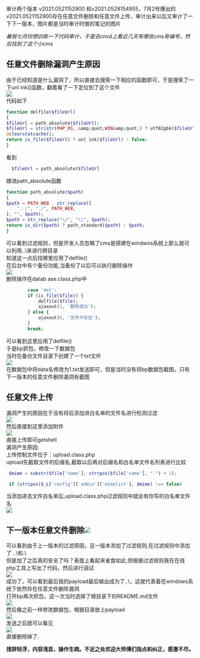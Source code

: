 审计两个版本 v2021.0521152900 和v2021.0528154955，7月2号爆出的v2021.0521152900存在任意文件删除和任意文件上传，审计出来以后又审计了一下下一版本，图片都是当时审计时做的笔记的图片

*暑假七月份想训练一下代码审计，于是去cnvd上看近几天有哪些cms有编号，然后找到了这个小cms*

任意文件删除漏洞产生原因
------------

由于已经知道是什么漏洞了，所以直接去搜索一下相应的函数即可，于是搜索了一下unl ink()函数，翻着看了一下定位到了这个文件  
[![](https://shs3.b.qianxin.com/attack_forum/2021/08/attach-af6a3b9d1c14900386de4c4ec9abb31e366d91ef.jpg)](https://shs3.b.qianxin.com/attack_forum/2021/08/attach-af6a3b9d1c14900386de4c4ec9abb31e366d91ef.jpg)  
代码如下

```php
function delfile($fileUrl)
{
$fileUrl = path_absolute($fileUrl);
$fileUrl = stristr(PHP_OS, &amp;quot;WIN&amp;quot;) ? utf82gbk($fileUrl) : $fileUrl;
@clearstatcache();
return is_file($fileUrl) ? unl ink($fileUrl) : false;
}
```

看到

```php
  $fileUrl = path_absolute($fileUrl
```

跟进path\_absolute函数

```php
function path_absolute($path)
{
$path = PATH_WEB . str_replace([
    "../", "./", PATH_WEB,
], "", $path);
$path = str_replace("\/", "\\", $path);
return is_dir($path) ? path_standard($path) : $path;
}
```

可以看到过滤规则，但是开发人员忽略了cms是搭建在windwos系统上那么就可以利用..\\来进行跨目录  
知道这一点后找哪里应用了delfile()  
在后台中有个备份功能,当备份了以后可以执行删除操作  
[![](https://shs3.b.qianxin.com/attack_forum/2021/08/attach-5f66898c40c35b0889fb9f500a21847b362f2408.png)](https://shs3.b.qianxin.com/attack_forum/2021/08/attach-5f66898c40c35b0889fb9f500a21847b362f2408.png)  
删除操作在datab ase.class.php中

```php
        case 'del':                                                          $file = PATH_WEB . 'backup/data/{$_L['form']['name']}';
        if (is_file($file)) {
            delfile($file);
            ajaxout(1, '删除成功');
        } else {
            ajaxout(0, '文件不存在');
        }
        break;
```

可以看到这里应用了delfile()  
于是bp抓包，修改一下数据包  
当时在备份文件目录下创建了一个txt文件  
[![](https://shs3.b.qianxin.com/attack_forum/2021/08/attach-8786e243c243e16f2b5c4e18908cb81c5958b8e3.png)](https://shs3.b.qianxin.com/attack_forum/2021/08/attach-8786e243c243e16f2b5c4e18908cb81c5958b8e3.png)  
在数据包中将data名修改为1.txt发送即可，但是当时没有将bp数据包截图，只有下一版本的任意文件删除漏洞有截图

任意文件上传
------

漏洞产生的原因在于没有将后添加进白名单的文件名进行检测过滤  
[![](https://shs3.b.qianxin.com/attack_forum/2021/08/attach-42a226cc8a3cc346e465b67674dcbc6698c901b5.png)](https://shs3.b.qianxin.com/attack_forum/2021/08/attach-42a226cc8a3cc346e465b67674dcbc6698c901b5.png)  
然后直接到这里添加附件  
[![](https://shs3.b.qianxin.com/attack_forum/2021/08/attach-65084fae948a1d878e780676cc3c0867271e21ca.png)](https://shs3.b.qianxin.com/attack_forum/2021/08/attach-65084fae948a1d878e780676cc3c0867271e21ca.png)  
直接上传即可getshell  
漏洞产生原因:  
上传控制文件位于：upload.class.php  
upload先截取文件的后缀名,截取以后再对后缀名和白名单文件名列表进行比较

```php
 $mime = substr($file['name'], strrpos($file['name'], ".") + 1);

 if (stripos($_L['config']['admin']['mimelist'], $mime) !== false)
```

当添加进去文件白名单后,upload.class.php过滤规则中就会有你写的白名单文件名  
[![](https://shs3.b.qianxin.com/attack_forum/2021/08/attach-9e936acd353e00293eba8babc07e27d166064bc8.png)](https://shs3.b.qianxin.com/attack_forum/2021/08/attach-9e936acd353e00293eba8babc07e27d166064bc8.png)

下一版本任意文件删除[![](https://shs3.b.qianxin.com/attack_forum/2021/08/attach-069f87327741a10c3c0daf090e872939fde1bc16.jpg)](https://shs3.b.qianxin.com/attack_forum/2021/08/attach-069f87327741a10c3c0daf090e872939fde1bc16.jpg)
-------------------------------------------------------------------------------------------------------------------------------------------------------------------------------------------------------------------------

可以看到由于上一版本的过滤原因，这一版本添加了过滤规则,在过滤规则中添加了 ..\\和.\\  
但是加了之后真的安全了吗？表面上看起来雀食如此,但根据过滤规则我在在线php工具上写出了代码，然后进行调试  
[![](https://shs3.b.qianxin.com/attack_forum/2021/08/attach-4458f73d0940f591e04628bf444cc1c84c5e4bbd.png)](https://shs3.b.qianxin.com/attack_forum/2021/08/attach-4458f73d0940f591e04628bf444cc1c84c5e4bbd.png)  
成功了，可以看到最后我的payload最后输出成为了..\\，这就代表着在windows系统下依然存在任意文件删除漏洞  
打开bp再次抓包，这一次当时选择了根目录下的README.md文件  
[![](https://shs3.b.qianxin.com/attack_forum/2021/08/attach-07053a7dff66c644064a523a86e5e800806c5c67.png)](https://shs3.b.qianxin.com/attack_forum/2021/08/attach-07053a7dff66c644064a523a86e5e800806c5c67.png)  
然后像之前一样修改数据包，根据目录放上payload  
[![](https://shs3.b.qianxin.com/attack_forum/2021/08/attach-27e6cdca860b21902d7e2a5f2e66a1d50523e9db.png)](https://shs3.b.qianxin.com/attack_forum/2021/08/attach-27e6cdca860b21902d7e2a5f2e66a1d50523e9db.png)  
发送之后就可以看见  
[![](https://shs3.b.qianxin.com/attack_forum/2021/08/attach-e07c1773c936c08bcc51802b67494e5b340d855a.png)](https://shs3.b.qianxin.com/attack_forum/2021/08/attach-e07c1773c936c08bcc51802b67494e5b340d855a.png)  
直接删除掉了.

**措辞轻浮，内容浅显，操作生疏。不足之处欢迎大师傅们指点和纠正，感激不尽。**